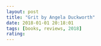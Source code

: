 ```yaml
---
layout: post
title: "Grit by Angela Duckworth"
date: 2018-01-01 20:18:01
tags: [books, reviews, 2018]
rating:
---
```


